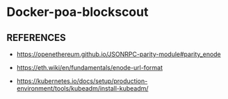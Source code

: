 # Docker-poa-blockscout



## REFERENCES

* https://openethereum.github.io/JSONRPC-parity-module#parity_enode

* https://eth.wiki/en/fundamentals/enode-url-format

* https://kubernetes.io/docs/setup/production-environment/tools/kubeadm/install-kubeadm/

